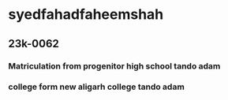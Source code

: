 # syedfahadfaheemshah
## 23k-0062
### Matriculation from progenitor high school tando adam
### college form new aligarh college tando adam

